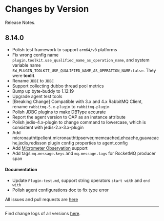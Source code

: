 Changes by Version
==================
Release Notes.

8.14.0
------------------

* Polish test framework to support `arm64/v8` platforms
* Fix wrong config name `plugin.toolkit.use_qualified_name_as_operation_name`, and system variable name `SW_PLUGIN_TOOLKIT_USE_QUALIFIED_NAME_AS_OPERATION_NAME:false`. They were **toolit**.
* Rename `JDBI` to `JDBC`
* Support collecting dubbo thread pool metrics
* Bump up byte-buddy to 1.12.19
* Upgrade agent test tools
* [Breaking Change] Compatible with 3.x and 4.x RabbitMQ Client, rename `rabbitmq-5.x-plugin` to `rabbitmq-plugin`
* Polish JDBC plugins to make DBType accurate
* Report the agent version to OAP as an instance attribute
* Polish jedis-4.x-plugin to change command to lowercase, which is consistent with jedis-2.x-3.x-plugin
* Add micronauthttpclient,micronauthttpserver,memcached,ehcache,guavacache,jedis,redisson plugin config properties to agent.config
* Add [Micrometer Observation](https://github.com/micrometer-metrics/micrometer/) support
* Add tags `mq.message.keys` and `mq.message.tags` for RocketMQ producer span

#### Documentation

* Update `Plugin-test.md`, support string operators `start with` and `end with`
* Polish agent configurations doc to fix type error



All issues and pull requests are [here](https://github.com/apache/skywalking/milestone/161?closed=1)

------------------
Find change logs of all versions [here](changes).
